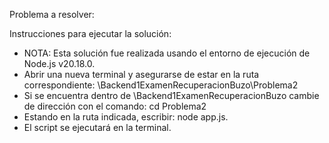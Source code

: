Problema a resolver:

Instrucciones para ejecutar la solución:

- NOTA: Esta solución fue realizada usando el entorno de ejecución de Node.js v20.18.0.
- Abrir una nueva terminal y asegurarse de estar en la ruta correspondiente: \Backend1ExamenRecuperacionBuzo\Problema2
- Si se encuentra dentro de \Backend1ExamenRecuperacionBuzo cambie de dirección con el comando: cd Problema2
- Estando en la ruta indicada, escribir: node app.js.
- El script se ejecutará en la terminal.
